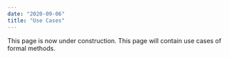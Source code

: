 ```yaml
---
date: "2020-09-06"
title: "Use Cases"
---
```


This page is now under construction. This page will contain use cases of formal methods.


